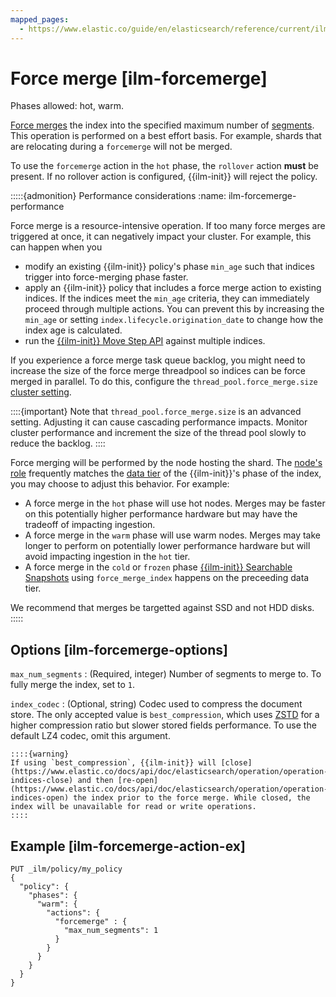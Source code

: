 ```yaml
---
mapped_pages:
  - https://www.elastic.co/guide/en/elasticsearch/reference/current/ilm-forcemerge.html
---
```


# Force merge [ilm-forcemerge]

Phases allowed: hot, warm.

[Force merges](https://www.elastic.co/docs/api/doc/elasticsearch/operation/operation-indices-forcemerge) the index into the specified maximum number of [segments](https://www.elastic.co/docs/api/doc/elasticsearch/operation/operation-indices-segments). This operation is performed on a best effort basis. For example, shards that are relocating during a `forcemerge` will not be merged.

To use the `forcemerge` action in the `hot` phase, the `rollover` action **must** be present. If no rollover action is configured, {{ilm-init}} will reject the policy.

:::::{admonition} Performance considerations
:name: ilm-forcemerge-performance

Force merge is a resource-intensive operation. If too many force merges are triggered at once, it can negatively impact your cluster. For example, this can happen when you 
* modify an existing {{ilm-init}} policy's phase `min_age` such that indices trigger into force-merging phase faster.
* apply an {{ilm-init}} policy that includes a force merge action to existing indices. If the indices meet the `min_age` criteria, they can immediately proceed through multiple actions. You can prevent this by increasing the `min_age` or setting `index.lifecycle.origination_date` to change how the index age is calculated.
* run the [{{ilm-init}} Move Step API](https://www.elastic.co/docs/api/doc/elasticsearch/operation/operation-ilm-move-to-step) against multiple indices.

If you experience a force merge task queue backlog, you might need to increase the size of the force merge threadpool so indices can be force merged in parallel. To do this, configure the `thread_pool.force_merge.size` [cluster setting](https://www.elastic.co/docs/api/doc/elasticsearch/operation/operation-cluster-get-settings). 

::::{important}
Note that `thread_pool.force_merge.size` is an advanced setting. Adjusting it can cause cascading performance impacts. Monitor cluster performance and increment the size of the thread pool slowly to reduce the backlog.
::::

Force merging will be performed by the node hosting the shard. The [node's role](docs-content://deploy-manage/distributed-architecture/clusters-nodes-shards/node-settings.md#node-roles) frequently matches the [data tier](docs-content://manage-data/lifecycle/data-tiers.md) of the {{ilm-init}}'s phase of the index, you may choose to adjust this behavior. For example: 
* A force merge in the `hot` phase will use hot nodes. Merges may be faster on this potentially higher performance hardware but may have the tradeoff of impacting ingestion. 
* A force merge in the `warm` phase will use warm nodes. Merges may take longer to perform on potentially lower performance hardware but will avoid impacting ingestion in the `hot` tier.
* A force merge in the `cold` or `frozen` phase [{{ilm-init}} Searchable Snapshots](./ilm-searchable-snapshot.md) using `force_merge_index` happens on the preceeding data tier.

We recommend that merges be targetted against SSD and not HDD disks.
:::::


## Options [ilm-forcemerge-options]

`max_num_segments`
:   (Required, integer) Number of segments to merge to. To fully merge the index, set to `1`.

`index_codec`
:   (Optional, string) Codec used to compress the document store. The only accepted value is `best_compression`, which uses [ZSTD](https://en.wikipedia.org/wiki/Zstd) for a higher compression ratio but slower stored fields performance. To use the default LZ4 codec, omit this argument.

    ::::{warning}
    If using `best_compression`, {{ilm-init}} will [close](https://www.elastic.co/docs/api/doc/elasticsearch/operation/operation-indices-close) and then [re-open](https://www.elastic.co/docs/api/doc/elasticsearch/operation/operation-indices-open) the index prior to the force merge. While closed, the index will be unavailable for read or write operations.
    ::::



## Example [ilm-forcemerge-action-ex]

```console
PUT _ilm/policy/my_policy
{
  "policy": {
    "phases": {
      "warm": {
        "actions": {
          "forcemerge" : {
            "max_num_segments": 1
          }
        }
      }
    }
  }
}
```



